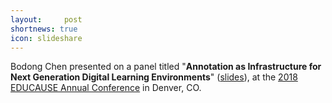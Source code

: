 ```yaml
---
layout:     post
shortnews: true
icon: slideshare
---
```


Bodong Chen presented on a panel titled "**Annotation as Infrastructure for Next Generation Digital Learning Environments**" ([slides](http://bit.ly/annoEDU18)), at the [2018 EDUCAUSE Annual Conference](https://events.educause.edu/annual-conference) in Denver, CO.
